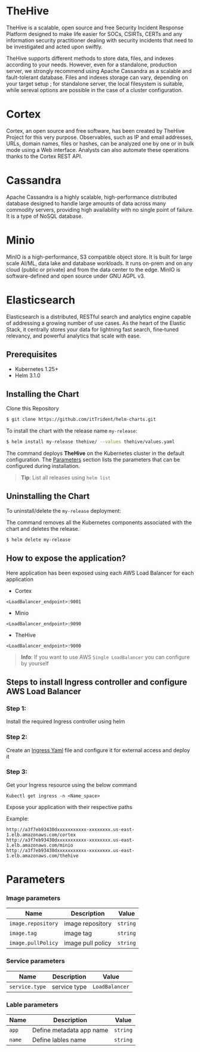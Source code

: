 # TheHive
TheHive is a scalable, open source and free Security Incident Response Platform designed to make life easier for SOCs, CSIRTs, CERTs and any information security practitioner dealing with security incidents that need to be investigated and acted upon swiftly.

TheHive supports different methods to store data, files, and indexes according to your needs. However, even for a standalone, production server, we strongly recommend using Apache Cassandra as a scalable and fault-tolerant database. Files and indexes storage can vary, depending on your target setup ; for standalone server, the local filesystem is suitable, while sereval options are possible in the case of a cluster configuration.

# Cortex
Cortex, an open source and free software, has been created by TheHive Project for this very purpose. Observables, such as IP and email addresses, URLs, domain names, files or hashes, can be analyzed one by one or in bulk mode using a Web interface. Analysts can also automate these operations thanks to the Cortex REST API. 

# Cassandra
Apache Cassandra is a highly scalable, high-performance distributed database designed to handle large amounts of data across many commodity servers, providing high availability with no single point of failure. It is a type of NoSQL database.

# Minio
MinIO is a high-performance, S3 compatible object store. It is built for
large scale AI/ML, data lake and database workloads. It runs on-prem and
on any cloud (public or private) and from the data center to the edge. MinIO
is software-defined and open source under GNU AGPL v3.

# Elasticsearch
Elasticsearch is a distributed, RESTful search and analytics engine capable of addressing a growing number of use cases. As the heart of the Elastic Stack, it centrally stores your data for lightning fast search, fine‑tuned relevancy, and powerful analytics that scale with ease.


## Prerequisites    
- Kubernetes 1.25+     
- Helm 3.1.0      
   

## Installing the Chart      
Clone this Repository       
```bash     
$ git clone https://github.com/itTrident/helm-charts.git      
```      


To install the chart with the release name `my-release`:      
```bash    
$ helm install my-release thehive/ --values thehive/values.yaml      
```      
The command deploys **TheHive** on the Kubernetes cluster in the default configuration. The [Parameters](#parameters) section lists the parameters that can be configured during installation.      

> **Tip**: List all releases using `helm list`       

## Uninstalling the Chart    

To uninstall/delete the `my-release` deployment:      

The command removes all the Kubernetes components associated with the chart and deletes the release.      

```bash     
$ helm delete my-release  
```    
## How to expose the application?
Here application has been exposed using each AWS Load Balancer for each application

- Cortex
```
<LoadBalancer_endpoint>:9001
```
- Minio
```
<LoadBalancer_endpoint>:9090
```

- TheHive
```
<LoadBalancer_endpoint>:9000
```
> **Info**: If you want to use AWS  `Single LoadBalancer` you can configure by yourself

## Steps to install Ingress controller and configure AWS Load Balancer

### Step 1:
Install the required Ingress controller using helm

### Step 2:
Create an [Ingress Yaml](https://aws.amazon.com/blogs/containers/exposing-kubernetes-applications-part-3-nginx-ingress-controller/) file and configure it for external access and deploy it

### Step 3:
Get your Ingress resource using the below command
```
Kubectl get ingress -n <Name_space>
```
Expose your application with their respective paths

Example:
```
http://a3f7eb93430dxxxxxxxxxxx-xxxxxxxx.us-east-1.elb.amazonaws.com/cortex
http://a3f7eb93430dxxxxxxxxxxx-xxxxxxxx.us-east-1.elb.amazonaws.com/minio
http://a3f7eb93430dxxxxxxxxxxx-xxxxxxxx.us-east-1.elb.amazonaws.com/thehive
```


# Parameters       

### Image parameters     
| Name | Description | Value |      
| --| -- | -- |      
| `image.repository` |  image repository | `string` |       
| `image.tag` |  image tag  | `string` |        
| `image.pullPolicy` |  image pull policy | `string` |       
  

### Service parameters
| Name | Description | Value |     
| --| -- | -- |     
| `service.type` | service type | `LoadBalancer`|     


### Lable parameters              

| Name | Description | Value |     
| --| -- | -- |    
| `app` | Define metadata app name | `string` |      
| `name` | Define lables name | `string` |     
